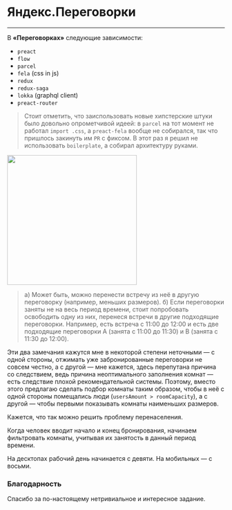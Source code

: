 # Яндекс.Переговорки

----------------------------------------------

В **«Переговорках»** следующие зависимости:

* `preact`
* `flow`
* `parcel`
* `fela` (css in js)
* `redux`
* `redux-saga`
* `lokka` (graphql client)
* `preact-router`


> Стоит отметить, что заиспользовать новые хипстерские штуки было довольно опрометчивой идеей: в `parcel` на тот момент не работал `import .css`, а `preact-fela` вообще не собирался, так что пришлось закинуть им `PR` с фиксом. В этот раз я решил не использовать `boilerplate`, а собирал архитектуру руками.


<img height=300 src='https://i.imgur.com/3AJbDd9.gif'/>


> а) Может быть, можно перенести встречу из неё в другую переговорку (например, меньших размеров). б) Если переговорки заняты не на весь период времени, стоит попробовать освободить одну из них, перенеся встречи в другие подходящие переговорки. Например, есть встреча с 11:00 до 12:00 и есть две подходящие переговорки А (занята с 11:00 до 11:30) и B (занята c 11:30 до 12:00).

Эти два замечания кажутся мне в некоторой степени неточными — с одной стороны, отжимать уже забронированные переговорки не совсем честно, а с другой — мне кажется, здесь перепутана причина со следствием, ведь причина неоптимального заполнения комнат — есть следствие плохой рекомендательной системы. Поэтому, вместо этого предлагаю сделать подбор комнаты таким образом, чтобы в неё с одной стороны помещались люди (`usersAmount > roomCapacity`), а с другой — чтобы первыми показывать комнаты наименьших размеров.


Кажется, что так можно решить проблему перенаселения.


Когда человек вводит начало и конец бронирования, начинаем фильтровать комнаты, учитывая их занятость в данный период времени.

На десктопах рабочий день начинается с девяти. На мобильных — с восьми.


### Благодарность

Спасибо за по-настоящему нетривиальное и интересное задание. 

